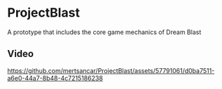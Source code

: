 # ProjectBlast
 A prototype that includes the core game mechanics of Dream Blast

## Video 

https://github.com/mertsancar/ProjectBlast/assets/57791061/d0ba7511-a6e0-44a7-8b48-4c7215186238

